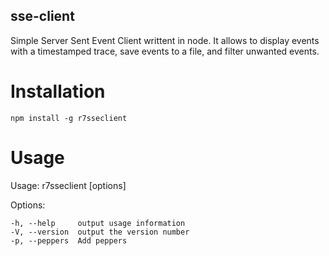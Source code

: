 sse-client
----------

Simple Server Sent Event Client writtent in node.
It allows to display events with a timestamped trace, save events to a file, and filter unwanted events.

# Installation

```
npm install -g r7sseclient
```

# Usage

Usage: r7sseclient [options]

  Options:

    -h, --help     output usage information
    -V, --version  output the version number
    -p, --peppers  Add peppers

